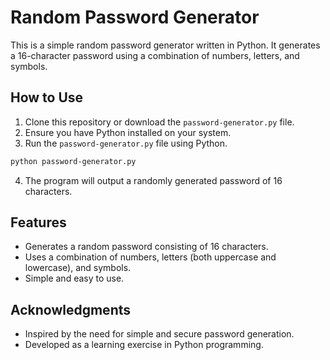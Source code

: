 # Random Password Generator

This is a simple random password generator written in Python. It generates a 16-character password using a combination of numbers, letters, and symbols.

## How to Use

1. Clone this repository or download the `password-generator.py` file.
2. Ensure you have Python installed on your system.
3. Run the `password-generator.py` file using Python.

```bash
python password-generator.py
```

4. The program will output a randomly generated password of 16 characters.

## Features

- Generates a random password consisting of 16 characters.
- Uses a combination of numbers, letters (both uppercase and lowercase), and symbols.
- Simple and easy to use.

## Acknowledgments

- Inspired by the need for simple and secure password generation.
- Developed as a learning exercise in Python programming.
